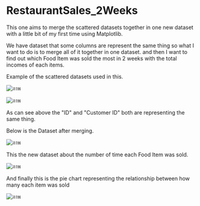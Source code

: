 # RestaurantSales_2Weeks
This one aims to merge the scattered datasets together in one new dataset with a little bit of my first time using Matplotlib.

We have dataset that some columns are represent the same thing so what I want to do is to merge all of it together in one dataset.
and then I want to find out which Food Item was sold the most in 2 weeks with the total incomes of each items.

Example of the scattered datasets used in this.

![ภาพ](https://user-images.githubusercontent.com/125641945/219855094-5b6b5c90-4d47-475c-a3ba-4f346cc2f5a3.png)

![ภาพ](https://user-images.githubusercontent.com/125641945/219855124-087f08a1-8ad6-4a14-9005-6213b41b435e.png)

As can see above the "ID" and "Customer ID" both are representing the same thing.

Below is the Dataset after merging.

![ภาพ](https://user-images.githubusercontent.com/125641945/219855185-07134f70-9c91-4c75-8fcb-2ee8d90be163.png)

This the new dataset about the number of time each Food Item was sold.

![ภาพ](https://user-images.githubusercontent.com/125641945/219855205-494ee918-5e3e-40a7-992d-26bdc43cfdc8.png)

And finally this is the pie chart representing the relationship between how many each item was sold

![ภาพ](https://user-images.githubusercontent.com/125641945/219855260-5a34caff-d730-4ed3-917f-d47bd95bfe7e.png)
